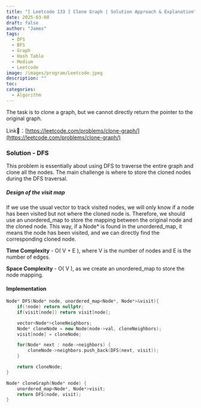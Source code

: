 ```yaml
---
title: "[ Leetcode 133 ] Clone Graph | Solution Approach & Explanation"
date: 2025-03-08
draft: false
author: "James"
tags:
  - DFS
  - BFS
  - Graph
  - Hash Table
  - Medium
  - Leetcode
image: /images/program/Leetcode.jpeg
description: ""
toc: 
categories:
  - Algorithm
---
```


The task is to clone a graph, but we cannot directly return the pointer to the original graph.

Link🔗：[https://leetcode.com/problems/clone-graph/](https://leetcode.com/problems/clone-graph/)

### **Solution - DFS**

This problem is essentially about using DFS to traverse the entire graph and clone all the nodes. The main challenge is where to store the cloned nodes during the DFS traversal.

##### **Design of the visit map**

If we use the usual vector<bool> to track visited nodes, we will only know if a node has been visited but not where the cloned node is. Therefore, we should use an unordered_map to store the mapping between the original node and the cloned node. This way, if a Node* is found in the unordered_map, it means the node has been visited, and we can directly find the corresponding cloned node.

**Time Complexity** - O( V + E ), where V is the number of nodes and E is the number of edges.

**Space Complexity** - O( V ), as we create an unordered_map to store the node mapping.

#### **Implementation**

```cpp
Node* DFS(Node* node, unordered_map<Node*, Node*>&visit){
    if(!node) return nullptr;
    if(visit[node]) return visit[node];

    vector<Node*>cloneNeighbors;
    Node* cloneNode = new Node(node->val, cloneNeighbors);
    visit[node] = cloneNode;

    for(Node* next : node->neighbors) {
        cloneNode->neighbors.push_back(DFS(next, visit));
    }

    return cloneNode;
}

Node* cloneGraph(Node* node) {
    unordered_map<Node*, Node*>visit;
    return DFS(node, visit);
}
```


